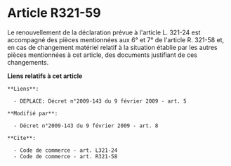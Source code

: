 # Article R321-59

Le renouvellement de la déclaration prévue à l'article L. 321-24 est accompagné des pièces mentionnées aux 6° et 7° de
l'article R. 321-58 et, en cas de changement matériel relatif à la situation établie par les autres pièces mentionnées à cet
article, des documents justifiant de ces changements.

**Liens relatifs à cet article**

	**Liens**:

	  - DEPLACE: Décret n°2009-143 du 9 février 2009 - art. 5

	**Modifié par**:

	  - Décret n°2009-143 du 9 février 2009 - art. 8

	**Cite**:

	  - Code de commerce - art. L321-24
	  - Code de commerce - art. R321-58
